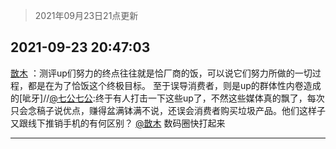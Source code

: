 > 2021年09月23日21点更新
<link rel="stylesheet" href="https://cdn.jsdelivr.net/gh/taotie6/sampleJSON@main/css/photo_show.css">
<meta name="referrer" content="no-referrer" />


 ## 2021-09-23 20:47:03 

 [㪚木](https://www.coolapk.com/feed/30209217?shareKey=MWQ3NGM4MGY1OTFhNjE0YzdkNDM~) ：测评up们努力的终点往往就是恰厂商的饭，可以说它们努力所做的一切过程，都是在为了恰饭这个终极目标。
至于误导消费者，则是up的群体性内卷造成的[呲牙]//<a class="feed-link-uname" href="/u/七公七公">@七公七公</a>:终于有人打击一下这些up了，不然这些媒体真的飘了，每次只会念稿子说优点，赚得盆满钵满不说，还误会消费者购买垃圾产品<!--break-->。他们这样子又跟线下推销手机的有何区别？ <a class="feed-link-uname" href="/u/㪚木">@㪚木</a>
数码圈快打起来 

<div class="album">
</div>

 ------- 

